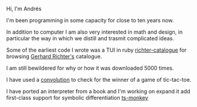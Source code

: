 Hi, I'm Andrés 

I'm been programming in some capacity for close to ten years now.

In addition to computer I am also very interested in math and design, in particular the way in which we distill and trasmit complicated ideas.

Some of the earliest code I wrote was a TUI in ruby [richter-catalogue](https://rubygems.org/gems/richter_catalogue) for browsing [Gerhard Richter's](https://en.wikipedia.org/wiki/Gerhard_Richter) catalogue.

I am still bewildered for why or how it was downloaded 5000 times.

I have used a [convolution](https://github.com/aduarterengifo/virtual-infinite-grid/blob/main/src/m-n-k/win-check-conv-2.ts) to check for the winner of a game of tic-tac-toe.

I have ported an interpreter from a book and I'm working on expand it add first-class support for symbolic differentiation [ts-monkey](https://github.com/aduarterengifo/ts-monkey)
